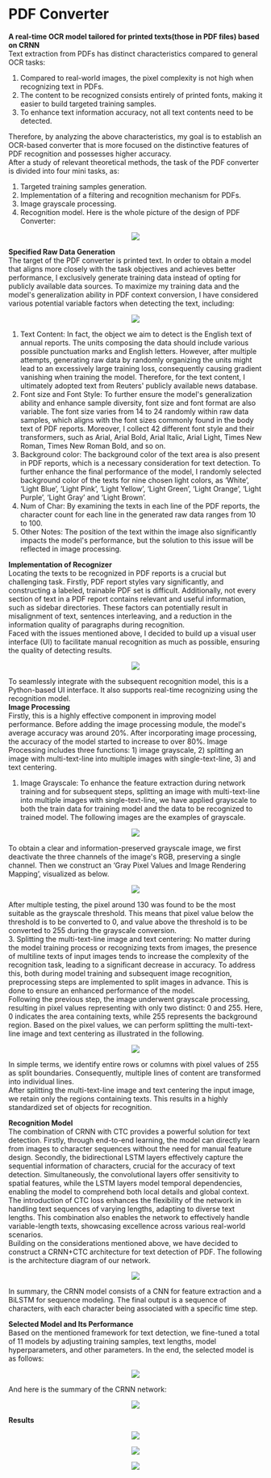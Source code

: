# PDF Converter
**A real-time OCR model tailored for printed texts(those in PDF files) based on CRNN**  
Text extraction from PDFs has distinct characteristics compared to general OCR tasks:  
1. Compared to real-world images, the pixel complexity is not high when recognizing text in PDFs.  
2. The content to be recognized consists entirely of printed fonts, making it easier to build targeted training samples.  
3. To enhance text information accuracy, not all text contents need to be detected.  
  
Therefore, by analyzing the above characteristics, my goal is to establish an OCR-based converter that is more focused on the distinctive features of PDF recognition and possesses higher accuracy.  
After a study of relevant theoretical methods, the task of the PDF converter is divided into four mini tasks, as:   
1. Targeted training samples generation.  
2. Implementation of a filtering and recognition mechanism for PDFs.   
3. Image grayscale processing.  
4. Recognition model. 
Here is the whole picture of the design of PDF Converter:    
<p align="center">
    <img src="https://github.com/Venyus/OCR/assets/118938648/d759b065-0e3d-4ef0-a4c2-c49f36529cc2">
</p>
  
**Specified Raw Data Generation**  
The target of the PDF converter is printed text. In order to obtain a model that aligns more closely with the task objectives and achieves better performance, I exclusively generate training data instead of opting for publicly available data sources.
To maximize my training data and the model's generalization ability in PDF context conversion, I have considered various potential variable factors when detecting the text, including:  
<p align="center">
    <img src="https://github.com/Venyus/OCR/assets/118938648/5f51e89c-26fa-481f-9183-002bbead4c28">
</p>

1. Text Content: In fact, the object we aim to detect is the English text of annual reports. The units composing the data should include various possible punctuation marks and English letters. However, after multiple attempts, generating raw data by randomly organizing the units might lead to an excessively large training loss, consequently causing gradient vanishing when training the model. Therefore, for the text content, I ultimately adopted text from Reuters' publicly available news database.  
2. Font size and Font Style: To further ensure the model's generalization ability and enhance sample diversity, font size and font format are also variable. The font size varies from 14 to 24 randomly within raw data samples, which aligns with the font sizes commonly found in the body text of PDF reports. Moreover, I collect 42 different font style and their transformers, such as Arial, Arial Bold, Arial Italic, Arial Light, Times New Roman, Times New Roman Bold, and so on.   
3. Background color: The background color of the text area is also present in PDF reports, which is a necessary consideration for text detection. To further enhance the final performance of the model, I randomly selected background color of the texts for nine chosen light colors, as ‘White’, ‘Light Blue’, ‘Light Pink’, ‘Light Yellow’, ‘Light Green’, ‘Light Orange’, ‘Light Purple’, ‘Light Gray’ and ‘Light Brown’.  
4. Num of Char: By examining the texts in each line of the PDF reports, the character count for each line in the generated raw data ranges from 10 to 100.  
5. Other Notes: The position of the text within the image also significantly impacts the model's performance, but the solution to this issue will be reflected in image processing.

**Implementation of Recognizer**  
Locating the texts to be recognized in PDF reports is a crucial but challenging task. Firstly, PDF report styles vary significantly, and constructing a labeled, trainable PDF set is difficult. Additionally, not every section of text in a PDF report contains relevant and useful information, such as sidebar directories. These factors can potentially result in misalignment of text, sentences interleaving, and a reduction in the information quality of paragraphs during recognition.  
Faced with the issues mentioned above, I decided to build up a visual user interface (UI) to facilitate manual recognition as much as possible, ensuring the quality of detecting results.  
<p align="center">
    <img src="https://github.com/Venyus/OCR/assets/118938648/051ce0b6-e12b-4148-b28c-14fa322282d9">
</p>  

To seamlessly integrate with the subsequent recognition model, this is a Python-based UI interface. It also supports real-time recognizing using the recognition model.  
**Image Processing**  
Firstly, this is a highly effective component in improving model performance. Before adding the image processing module, the model's average accuracy was around 20%. After incorporating image processing, the accuracy of the model started to increase to over 80%. Image Processing includes three functions: 1) image grayscale, 2) splitting an image with multi-text-line into multiple images with single-text-line, 3) and text centering.  
1. Image Grayscale: To enhance the feature extraction during network training and for subsequent steps, splitting an image with multi-text-line into multiple images with single-text-line, we have applied grayscale to both the train data for training model and the data to be recognized to trained model. The following images are the examples of grayscale.
<p align="center">
    <img src="https://github.com/Venyus/OCR/assets/118938648/c7bcb691-2063-439b-ba64-680794643982">
</p>  

To obtain a clear and information-preserved grayscale image, we first deactivate the three channels of the image's RGB, preserving a single channel. Then we construct an ‘Gray Pixel Values and Image Rendering Mapping’, visualized as below.
<p align="center">
    <img src="https://github.com/Venyus/OCR/assets/118938648/6776d9c9-61e3-4af7-858f-2628c92d2220">
</p> 

After multiple testing, the pixel around 130 was found to be the most suitable as the grayscale threshold. This means that pixel value below the threshold is to be converted to 0, and value above the threshold is to be converted to 255 during the grayscale conversion.  
3. Splitting the multi-text-line image and text centering: No matter during the model training process or recognizing texts from images, the presence of multiline texts of input images tends to increase the complexity of the recognition task, leading to a significant decrease in accuracy. To address this, both during model training and subsequent image recognition, preprocessing steps are implemented to split images in advance. This is done to ensure an enhanced performance of the model.  
Following the previous step, the image underwent grayscale processing, resulting in pixel values representing with only two distinct: 0 and 255. Here, 0 indicates the area containing texts, while 255 represents the background region. Based on the pixel values, we can perform splitting the multi-text-line image and text centering as illustrated in the following.  
<p align="center">
    <img src="https://github.com/Venyus/OCR/assets/118938648/2d472110-b9fb-4f6a-9f74-91ce88b712b5">
</p>  

In simple terms, we identify entire rows or columns with pixel values of 255 as split boundaries. Consequently, multiple lines of content are transformed into individual lines.  
After splitting the multi-text-line image and text centering the input image, we retain only the regions containing texts. This results in a highly standardized set of objects for recognition.  

**Recognition Model**  
The combination of CRNN with CTC provides a powerful solution for text detection. Firstly, through end-to-end learning, the model can directly learn from images to character sequences without the need for manual feature design. Secondly, the bidirectional LSTM layers effectively capture the sequential information of characters, crucial for the accuracy of text detection. Simultaneously, the convolutional layers offer sensitivity to spatial features, while the LSTM layers model temporal dependencies, enabling the model to comprehend both local details and global context. The introduction of CTC loss enhances the flexibility of the network in handling text sequences of varying lengths, adapting to diverse text lengths. This combination also enables the network to effectively handle variable-length texts, showcasing excellence across various real-world scenarios.  
Building on the considerations mentioned above, we have decided to construct a CRNN+CTC architecture for text detection of PDF. The following is the architecture diagram of our network.  
<p align="center">
    <img src="https://github.com/Venyus/OCR/assets/118938648/514976bb-ced5-4db7-9f24-c341fb9c0969">
</p>  

In summary, the CRNN model consists of a CNN for feature extraction and a BiLSTM for sequence modeling. The final output is a sequence of characters, with each character being associated with a specific time step.  


**Selected Model and Its Performance**  
Based on the mentioned framework for text detection, we fine-tuned a total of 11 models by adjusting training samples, text lengths, model hyperparameters, and other parameters. In the end, the selected model is as follows:  
<p align="center">
    <img src="https://github.com/Venyus/OCR/assets/118938648/d232a3e7-1383-4db3-bd12-d53806ee965b">
</p>  

And here is the summary of the CRNN network:  
<p align="center">
    <img src="https://github.com/Venyus/OCR/assets/118938648/9d5c0e78-10f0-44ce-8988-dbf3530a8e7a">
</p>  
  
**Results**  
<p align="center">
    <img src="https://github.com/Venyus/OCR/assets/118938648/985bbca5-b2fb-4a64-a836-e48d74b2414b">
</p> 

<p align="center">
    <img src="https://github.com/Venyus/OCR/assets/118938648/d684b0fe-c607-4fec-b5a3-057971bfe0d1">
</p> 

<p align="center">
    <img src="https://github.com/Venyus/OCR/assets/118938648/e8f33ee8-fe81-4904-8ae3-c34104bf1fb5">
</p> 





